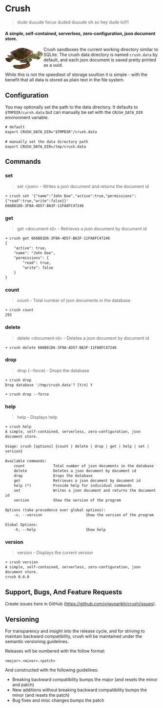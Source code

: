 # Crush
> dude duuude focus duded duuude oh so hey dude lol!!!
#### A simple, self-contained, serverless, zero-configuration, json document store.

<img align="left" src="https://github.com/vijayparikh/crush/blob/master/img/Crush-FN.png" width="25%"/> Crush sandboxes the current working directory similar to SQLite. The crush data directory is named `crush.data` by default, and each json document is saved pretty printed as a uuid.

While this is not the speediest of storage soultion it is simple - with the benefit that all data is stored as plain text in the file system.

## Configuration

You may optionally set the path to the data directory. It defaults to `$TMPDIR/cursh.data` but can manually be set with the `CRUSH_DATA_DIR` environment variable.

````
# default
export CRUSH_DATA_DIR="$TMPDIR"/crush.data

# manually set the data directory path
export CRUSH_DATA_DIR=/tmp/crush.data
````

## Commands

### set

> set \<json\> - Writes a json document and returns the document id

````
➜ crush set '{"name":"John Doe","active":true,"permissions":{"read":true,"write":false}}'
666B81D6-3F8A-4D57-BA3F-11FA8FC47246
````

### get

> get \<document-id\> - Retrieves a json document by document id

````
➜ crush get 666B81D6-3F8A-4D57-BA3F-11FA8FC47246
{
    "active": true,
    "name": "John Doe",
    "permissions": {
        "read": true,
        "write": false
    }
}
````

### count

> count - Total number of json documents in the database

````
➜ crush count
293
````

### delete

> delete \<document-id\> - Deletes a json document by document id

````
➜ crush delete 666B81D6-3F8A-4D57-BA3F-11FA8FC47246
````

### drop

> drop (--force) - Drops the database

````
➜ crush drop
Drop database '/tmp/crush.data'? [Y/n] Y
````

````
➜ crush drop --force
````

### help

> help - Displays help

````
➜ crush help
A simple, self-contained, serverless, zero-configuration, json document store.

Usage: crush [options] {count | delete | drop | get | help | set | version}

Available commands:
    count             Total number of json documents in the database
    delete            Deletes a json document by document id
    drop              Drops the database
    get               Retrieves a json document by document id
    help (*)          Provide help for individual commands
    set               Writes a json document and returns the document id
    version           Show the version of the program

Options (take precedence over global options):
    -v, --version                    Show the version of the program

Global Options:
    -h, --help                       Show help
````

### version

> version - Displays the current version

````
➜ crush version
A simple, self-contained, serverless, zero-configuration, json document store.
crush 0.0.0
````

## Support, Bugs, And Feature Requests

Create issues here in GitHub (https://github.com/vijayparikh/crush/issues).

## Versioning

For transparency and insight into the release cycle, and for striving to maintain backward compatibility, crush will be maintained under the semantic versioning guidelines.

Releases will be numbered with the follow format:

`<major>.<minor>.<patch>`

And constructed with the following guidelines:

+ Breaking backward compatibility bumps the major (and resets the minor and patch)
+ New additions without breaking backward compatibility bumps the minor (and resets the patch)
+ Bug fixes and misc changes bumps the patch
